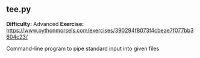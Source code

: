 ## tee.py
**Difficulty:** Advanced
**Exercise:** https://www.pythonmorsels.com/exercises/390294f8073f4cbeae7f077bb3604c23/

Command-line program to pipe standard input into given files
    
